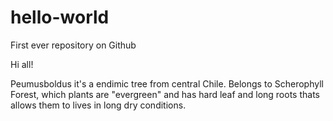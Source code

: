 # hello-world
First ever repository on Github

Hi all!

Peumusboldus it's a endimic tree from central Chile. Belongs to Scherophyll Forest, which plants are "evergreen" and has hard leaf and long roots thats allows them to lives in long dry conditions. 

